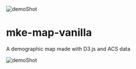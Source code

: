 ![demoShot](https://user-images.githubusercontent.com/18636420/115453635-79eba080-a1e5-11eb-9615-a98004023119.png)
# mke-map-vanilla
A demographic map made with D3.js and ACS data

![demoShot](https://user-images.githubusercontent.com/18636420/115453635-79eba080-a1e5-11eb-9615-a98004023119.png)
